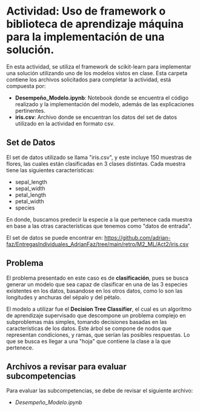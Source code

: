 # Actividad: Uso de framework o biblioteca de aprendizaje máquina para la implementación de una solución.

En esta actividad, se utiliza el framework de scikit-learn para implementar una solución utilizando uno de los modelos vistos en clase. 
Esta carpeta contiene los archivos solicitados para completar la actividad, está compuesta por:
* **Desempeño_Modelo.ipynb**: Notebook donde se encuentra el código realizado y la implementación del modelo, además de las explicaciones pertinentes.
* **iris.csv**: Archivo donde se encuentran los datos del set de datos utilizado en la actividad en formato csv.

## Set de Datos 

El set de datos utilizado se llama "iris.csv", y este incluye 150 muestras de flores, las cuales están clasificadas en 3 clases distintas. Cada muestra tiene las siguientes características:

* sepal_length
* sepal_width
* petal_length
* petal_width
* species

En donde, buscamos predecir la especie a la que pertenece cada muestra en base a las otras características que tenemos como "datos de entrada".

El set de datos se puede encontrar en: https://github.com/adrian-faz/EntregasIndividuales_AdrianFaz/tree/main/retro/M2_ML/Act2/iris.csv

## Problema

El problema presentado en este caso es de **clasificación**, pues se busca generar un modelo que sea capaz de clasificar en una de las 3 especies existentes en los datos, basandose en los otros datos, como lo son las longitudes y anchuras del sépalo y del pétalo. 

El modelo a utilizar fue el **Decision Tree Classifier**, el cual es un algoritmo de aprendizaje supervisado que descompone un problema complejo en subproblemas más simples, tomando decisiones basadas en las características de los datos. Este árbol se compone de nodos que representan condiciones, y ramas, que serían las posibles respuestas. Lo que se busca  es llegar a una "hoja" que contiene la clase a la que pertenece.

## Archivos a revisar para evaluar subcompetencias

Para evaluar las subcompetencias, se debe de revisar el siguiente archivo:
* *Desempeño_Modelo.ipynb*


